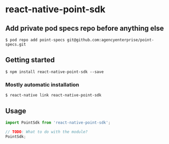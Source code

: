 # react-native-point-sdk

## Add private pod specs repo before anything else
`$ pod repo add point-specs git@github.com:agencyenterprise/point-specs.git`

## Getting started

`$ npm install react-native-point-sdk --save`

### Mostly automatic installation

`$ react-native link react-native-point-sdk`

## Usage
```javascript
import PointSdk from 'react-native-point-sdk';

// TODO: What to do with the module?
PointSdk;
```
